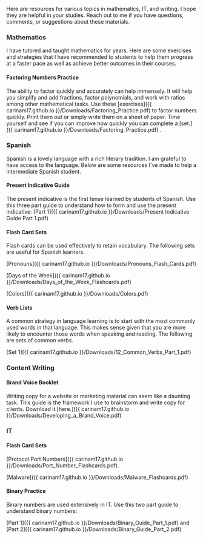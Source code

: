 
Here are resources for various topics in mathematics, IT, and writing. I hope they are helpful in your studies. Reach out to me if you have questions, comments, or suggestions about these materials. 


### Mathematics
I have tutored and taught mathematics for years. Here are some exercises and strategies that I have recommended to students to help them progress at a faster pace as well as achieve better outcomes in their courses. 

#### Factoring Numbers Practice

The ability to factor quickly and accurately can help immensely. It will help you simplify and add fractions, factor polynomials, and work with ratios among other mathematical tasks. Use these [exercises]({{ carinam17.github.io }}/Downloads/Factoring_Practice.pdf) to factor numbers quickly. Print them out or simply write them on a sheet of paper. Time yourself and see if you can improve how quickly you can complete a [set.]({{ carinam17.github.io }}/Downloads/Factoring_Practice.pdf) . 


### Spanish

Spanish is a lovely language with a rich literary tradition. I am grateful to have access to the language. Below are some resources I've made to help a intermediate Spanish student. 


#### Present Indicative Guide 

The present indicative is the first tense learned by students of Spanish. Use this three part guide to understand how to form and use the present indicative: [Part 1]({{ carinam17.github.io }}/Downloads/Present Indicative Guide Part 1.pdf)

#### Flash Card Sets

Flash cards can be used effectively to retain vocabulary. The following sets are useful for Spanish learners. 

[Pronouns]({{ carinam17.github.io }}/Downloads/Pronouns_Flash_Cards.pdf)

[Days of the Week]({{ carinam17.github.io }}/Downloads/Days_of_the_Week_Flashcards.pdf)

[Colors]({{ carinam17.github.io }}/Downloads/Colors.pdf)

#### Verb Lists

A common strategy in language learning is to start with the most commonly used words in that language. This makes sense given that you are more likely to encounter those words when speaking and reading. The following are sets of common verbs. 

[Set 1]({{ carinam17.github.io }}/Downloads/12_Common_Verbs_Part_1.pdf)

### Content Writing

#### Brand Voice Booklet

Writing copy for a website or marketing material can seem like a daunting task. This guide is the framework I use to brainstorm and write copy for clients. Download it [here.]({{ carinam17.github.io }}/Downloads/Developing_a_Brand_Voice.pdf)
 

### IT 

#### Flash Card Sets

[Protocol Port Numbers]({{ carinam17.github.io }}/Downloads/Port_Number_Flashcards.pdf).

[Malware]({{ carinam17.github.io }}/Downloads/Malware_Flashcards.pdf)


#### Binary Practice

Binary numbers are used extensively in IT. Use this two part guide to understand binary numbers:

[Part 1]({{ carinam17.github.io }}/Downloads/Binary_Guide_Part_1.pdf) and [Part 2]({{ carinam17.github.io }}/Downloads/Binary_Guide_Part_2.pdf)



